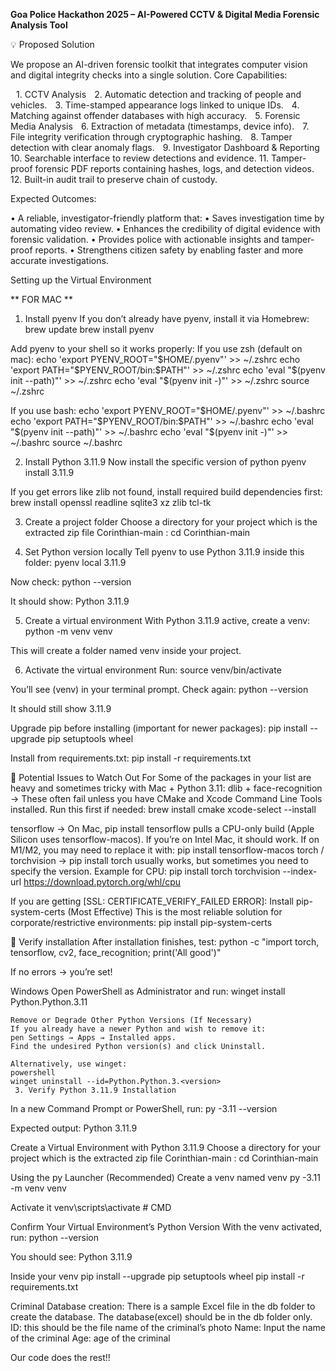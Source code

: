 **Goa Police Hackathon 2025 – AI-Powered CCTV & Digital Media Forensic Analysis Tool**

💡 Proposed Solution

We propose an AI-driven forensic toolkit that integrates computer vision and digital integrity checks into a single solution.
Core Capabilities:

 1.⁠ ⁠CCTV Analysis
 2.⁠ ⁠Automatic detection and tracking of people and vehicles.
 3.⁠ ⁠Time-stamped appearance logs linked to unique IDs.
 4.⁠ ⁠Matching against offender databases with high accuracy.
 5.⁠ ⁠Forensic Media Analysis
 6.⁠ ⁠Extraction of metadata (timestamps, device info).
 7.⁠ ⁠File integrity verification through cryptographic hashing.
 8.⁠ ⁠Tamper detection with clear anomaly flags.
 9.⁠ ⁠Investigator Dashboard & Reporting
10.⁠ ⁠Searchable interface to review detections and evidence.
11.⁠ ⁠Tamper-proof forensic PDF reports containing hashes, logs, and detection videos.    
12.⁠ ⁠Built-in audit trail to preserve chain of custody.

Expected Outcomes:

•⁠  ⁠A reliable, investigator-friendly platform that:
•⁠  ⁠Saves investigation time by automating video review.
•⁠  ⁠Enhances the credibility of digital evidence with forensic validation.
•⁠  ⁠Provides police with actionable insights and tamper-proof reports.
•⁠  ⁠Strengthens citizen safety by enabling faster and more accurate investigations.


Setting up the Virtual Environment 

** FOR MAC **

1. Install pyenv
If you don’t already have pyenv, install it via Homebrew:
    brew update
    brew install pyenv

Add pyenv to your shell so it works properly:
If you use zsh (default on mac):
    echo 'export PYENV_ROOT="$HOME/.pyenv"' >> ~/.zshrc
    echo 'export PATH="$PYENV_ROOT/bin:$PATH"' >> ~/.zshrc
    echo 'eval "$(pyenv init --path)"' >> ~/.zshrc
    echo 'eval "$(pyenv init -)"' >> ~/.zshrc
    source ~/.zshrc

If you use bash:
    echo 'export PYENV_ROOT="$HOME/.pyenv"' >> ~/.bashrc
    echo 'export PATH="$PYENV_ROOT/bin:$PATH"' >> ~/.bashrc
    echo 'eval "$(pyenv init --path)"' >> ~/.bashrc
    echo 'eval "$(pyenv init -)"' >> ~/.bashrc
    source ~/.bashrc

2. Install Python 3.11.9
Now install the specific version of python
    pyenv install 3.11.9

If you get errors like zlib not found, install required build dependencies first:
    brew install openssl readline sqlite3 xz zlib tcl-tk


3. Create a project folder
Choose a directory for your project which is the extracted zip file Corinthian-main :
    cd Corinthian-main

4. Set Python version locally
Tell pyenv to use Python 3.11.9 inside this folder:
    pyenv local 3.11.9

Now check:
    python --version

It should show:
    Python 3.11.9


5. Create a virtual environment
With Python 3.11.9 active, create a venv:
    python -m venv venv

This will create a folder named venv inside your project.

6. Activate the virtual environment
Run:
    source venv/bin/activate

You’ll see (venv) in your terminal prompt.
Check again:
python --version

It should still show 3.11.9

Upgrade pip before installing (important for newer packages):
    pip install --upgrade pip setuptools wheel

Install from requirements.txt:
    pip install -r requirements.txt

🔹 Potential Issues to Watch Out For
Some of the packages in your list are heavy and sometimes tricky with Mac + Python 3.11:
dlib + face-recognition
 → These often fail unless you have CMake and Xcode Command Line Tools installed.
 Run this first if needed:
    brew install cmake
    xcode-select --install

tensorflow
 → On Mac, pip install tensorflow pulls a CPU-only build (Apple Silicon uses tensorflow-macos).
If you’re on Intel Mac, it should work. If on M1/M2, you may need to replace it with:
    pip install tensorflow-macos
torch / torchvision
 → pip install torch usually works, but sometimes you need to specify the version.
 Example for CPU:
    pip install torch torchvision --index-url https://download.pytorch.org/whl/cpu

If you are getting [SSL: CERTIFICATE_VERIFY_FAILED ERROR]:
Install pip-system-certs (Most Effective)
This is the most reliable solution for corporate/restrictive environments:
    pip install pip-system-certs


🔹 Verify installation
After installation finishes, test:
python -c "import torch, tensorflow, cv2, face_recognition; print('All good')"

If no errors → you’re set!


Windows
Open PowerShell as Administrator and run:
    winget install Python.Python.3.11

    Remove or Degrade Other Python Versions (If Necessary)
    If you already have a newer Python and wish to remove it:
    pen Settings → Apps → Installed apps.
    Find the undesired Python version(s) and click Uninstall.

    Alternatively, use winget:
    powershell
    winget uninstall --id=Python.Python.3.<version>
     3.⁠ ⁠Verify Python 3.11.9 Installation

In a new Command Prompt or PowerShell, run:
    py -3.11 --version

Expected output:
    Python 3.11.9

⁠Create a Virtual Environment with Python 3.11.9
    Choose a directory for your project which is the extracted zip file Corinthian-main :
        cd Corinthian-main

Using the py Launcher (Recommended)
Create a venv named venv
    py -3.11 -m venv venv

Activate it
    venv\scripts\activate     # CMD


⁠Confirm Your Virtual Environment’s Python Version
With the venv activated, run:
    python --version

You should see:
    Python 3.11.9

Inside your venv 
    pip install --upgrade pip setuptools wheel
    pip install -r requirements.txt




Criminal Database creation:
There is a sample Excel file in the db folder to create the database. The database(excel) should be in the db folder only.
ID: this should be the file name of the criminal’s photo
Name: Input the name of the criminal
Age: age of the criminal

Our code does the rest!!

